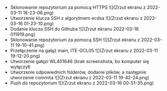 * Sklonowanie repozytorium za pomocą HTTPS
![](Zrzut ekranu z 2022-03-11 18-23-06.png)
* Utworzenie klucza SSH z algorytmem ecdsa
![](Zrzut ekranu z 2022-03-16 01-23-10.png)
* Dodanie klucza SSH do Githuba
![](Zrzut ekranu 2022-03-16 011919.png)
* Sklonowanie repozytorium za pomocą SSH
![](Zrzut ekranu z 2022-03-11 19-10-41.png)
* Przełączenie na gałąź main, ITE-GCL05
![](Zrzut ekranu z 2022-03-11 19-12-20.png)
* Utworzenie gałęzi WL401646 (brak screenshota, bo komputer się wyłączył)
* Utworzenie odpowiednich folderów, dodanie plików, a następnie utworzenie commita
![](Zrzut ekranu z 2022-03-11 19-42-24.png)
* Push do repozytorium 
![](Zrzut ekranu z 2022-03-16 00-51-35.png)
